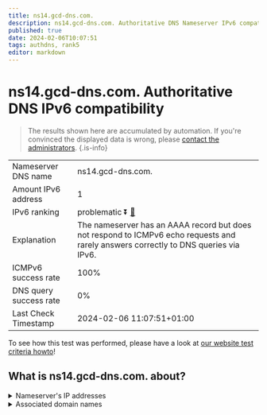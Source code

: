 ```yaml
---
title: ns14.gcd-dns.com.
description: ns14.gcd-dns.com. Authoritative DNS Nameserver IPv6 compatibility
published: true
date: 2024-02-06T10:07:51
tags: authdns, rank5
editor: markdown
---
```


# ns14.gcd-dns.com. Authoritative DNS IPv6 compatibility

> The results shown here are accumulated by automation. If you're convinced the displayed data is wrong, please [contact the administrators](/howto/chat). 
{.is-info}




|   |   |
| - | - |
| Nameserver DNS name | ns14.gcd-dns.com.
| Amount IPv6 address | 1
| IPv6 ranking | problematic :arrow_double_down: [🔗](/howto/ranking) |
| Explanation | The nameserver has an AAAA record but does not respond to ICMPv6 echo requests and rarely answers correctly to DNS queries via IPv6. |
| ICMPv6 success rate | 100%|
| DNS query success rate | 0% |
| Last Check Timestamp | 2024-02-06 11:07:51+01:00 |

To see how this test was performed, please have a look at [our website test criteria howto](/howto/testcriteria/authdns)!


## What is ns14.gcd-dns.com. about?




<details>
<summary>Nameserver's IP addresses</summary>

2603:5:22e3::38

</details>



<details>
<summary>Associated domain names</summary>

www.eli-lilly.com

</details>
